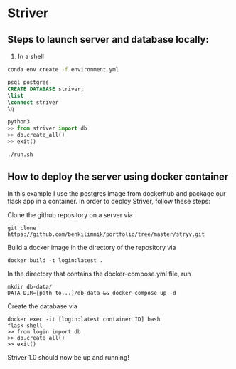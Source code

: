 # Striver

## Steps to launch server and database locally:

1. In a shell

```bash
conda env create -f environment.yml
```

```sql
psql postgres
CREATE DATABASE striver;
\list
\connect striver
\q
```

```python
python3
>> from striver import db
>> db.create_all()
>> exit()
```

```bash
./run.sh
```

## How to deploy the server using docker container
In this example I use the postgres image from dockerhub and package our flask app in a container. In order to deploy Striver, follow these steps:

Clone the github repository on a server via

```
git clone https://github.com/benkilimnik/portfolio/tree/master/stryv.git

```

Build a docker image in the directory of the repository via

```
docker build -t login:latest .
```

In the directory that contains the docker-compose.yml file, run

```
mkdir db-data/
DATA_DIR=[path to...]/db-data && docker-compose up -d
```

Create the database via

```
docker exec -it [login:latest container ID] bash
flask shell
>> from login import db
>> db.create_all()
>> exit()

```
Striver 1.0 should now be up and running!
